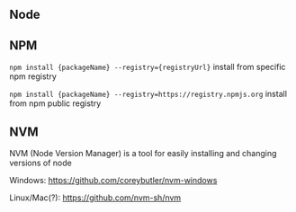 ## Node

## NPM

`npm install {packageName} --registry={registryUrl}` install from specific npm registry

`npm install {packageName} --registry=https://registry.npmjs.org` install from npm public registry

## NVM
NVM (Node Version Manager) is a tool for easily installing and changing versions of node

Windows: https://github.com/coreybutler/nvm-windows

Linux/Mac(?): https://github.com/nvm-sh/nvm
